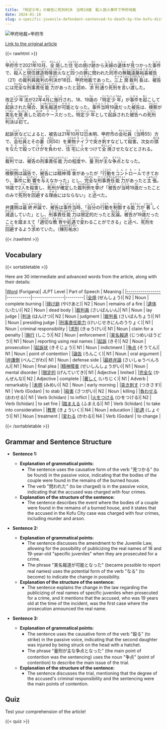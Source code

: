 ```yaml
---
title: 「特定少年」の被告に死刑判決　当時19歳　殺人放火事件で甲府地裁
date: 2024-01-18
slug: a-specific-juvenile-defendant-sentenced-to-death-by-the-kofu-district-court-for-murder-and-arson-at-the-age-of-19
---
```


![甲府地裁=甲府市](https://www.asahicom.jp/imgopt/img/0509e1e9be/comm_L/AS20240118001700.jpg "甲府地裁=甲府市")

[Link to the original article](https://asahi.com/articles/ASS1L45W1S1DUZOB00B.html?iref=comtop_7_03)

{{< rawhtml >}}
<p><ruby>甲府市<rt>こうふし</rt></ruby>で2021<ruby>年<rt>ねん</rt></ruby>10<ruby>月<rt>がつ</rt></ruby>、<ruby>全焼<rt>ぜんしょう</rt></ruby>した<ruby>住宅<rt>じゅうたく</rt></ruby>の<ruby>焼<rt>や</rt></ruby>け<ruby>跡<rt>あと</rt></ruby>から<ruby>夫婦<rt>ふうふ</rt></ruby>の<ruby>遺体<rt>いたい</rt></ruby>が<ruby>見<rt>み</rt></ruby>つかった<ruby>事件<rt>じけん</rt></ruby>で、<ruby>殺人<rt>さつじん</rt></ruby>と<ruby>現住建造物等放火<rt>げんじゅうけんぞうぶつとうほうか</rt></ruby>など<ruby>四<rt>よん</rt></ruby>つの<ruby>罪<rt>つみ</rt></ruby>に<ruby>問<rt>と</rt></ruby>われた<ruby>同市<rt>どうし</rt></ruby>の<ruby>無職<rt>むしょく</rt></ruby><ruby>遠藤<rt>えんどう</rt></ruby><ruby>裕喜<rt>ゆうき</rt></ruby><ruby>被告<rt>ひこく</rt></ruby>（21）の<ruby>裁判員<rt>さいばんいん</rt></ruby><ruby>裁判<rt>さいばん</rt></ruby>の<ruby>判決<rt>はんけつ</rt></ruby>が18<ruby>日<rt>にち</rt></ruby>、<ruby>甲府<rt>こうふ</rt></ruby><ruby>地裁<rt>ちさい</rt></ruby>であった。<ruby>三上<rt>みかみ</rt></ruby><ruby>潤<rt>じゅん</rt></ruby><ruby>裁判<rt>さいばん</rt></ruby><ruby>長<rt>ちょう</rt></ruby>は、<ruby>被告<rt>ひこく</rt></ruby>には<ruby>完全<rt>かんぜん</rt></ruby>な<ruby>刑事<rt>けいじ</rt></ruby><ruby>責任<rt>せきにん</rt></ruby><ruby>能力<rt>のうりょく</rt></ruby>があったと<ruby>認<rt>みと</rt></ruby>め、<ruby>求刑<rt>きゅうけい</rt></ruby><ruby>通<rt>どお</rt></ruby>り<ruby>死刑<rt>しけい</rt></ruby>を<ruby>言<rt>い</rt></ruby>い<ruby>渡<rt>わた</rt></ruby>した。</p>

<p>改正<ruby>少年法<rt>しょうねんほう</rt></ruby>が22<ruby>年<rt>ねん</rt></ruby>4<ruby>月<rt>がつ</rt></ruby>に<ruby>施行<rt>しこう</rt></ruby>され、18、19<ruby>歳<rt>さい</rt></ruby>の「<ruby>特定<rt>とくてい</rt></ruby><ruby>少年<rt>しょうねん</rt></ruby>」が<ruby>事件<rt>じけん</rt></ruby>を<ruby>起<rt>おこ</rt></ruby>こして<ruby>起訴<rt>きそ</rt></ruby>された<ruby>場合<rt>ばあい</rt></ruby>、<ruby>実名<rt>じつめい</rt></ruby><ruby>報道<rt>ほうどう</rt></ruby>が<ruby>可能<rt>かのう</rt></ruby>となった。<ruby>事件<rt>じけん</rt></ruby><ruby>当時<rt>とうじ</rt></ruby>19<ruby>歳<rt>さい</rt></ruby>だった<ruby>被告<rt>ひこく</rt></ruby>は、<ruby>検察<rt>けんさつ</rt></ruby>が<ruby>実名<rt>じつめい</rt></ruby>を<ruby>発表<rt>はっぴょう</rt></ruby>した<ruby>初<rt>はじめ</rt></ruby>の<ruby>ケース<rt>けーす</rt></ruby>だった。<ruby>特定<rt>とくてい</rt></ruby><ruby>少年<rt>しょうねん</rt></ruby>として<ruby>起訴<rt>きそ</rt></ruby>された<ruby>被告<rt>ひこく</rt></ruby>への<ruby>死刑<rt>しけい</rt></ruby><ruby>判決<rt>はんけつ</rt></ruby>は<ruby>初<rt>はじめ</rt></ruby>て。</p>

<p>起訴<ruby>状<rt>じょう</rt></ruby>などによると、被告は21<ruby>年<rt>ねん</rt></ruby>10<ruby>月<rt>がつ</rt></ruby>12<ruby>日<rt>にち</rt></ruby>未明、甲府<ruby>市<rt>し</rt></ruby>の<ruby>会社員<rt>かいしゃいん</rt></ruby>（<ruby>当時<rt>とうじ</rt></ruby>55）方で、<ruby>会社員<rt>かいしゃいん</rt></ruby>とその<ruby>妻<rt>つま</rt></ruby>（<ruby>同<rt>おなじ</rt></ruby>50）を<ruby>果物<rt>くだもの</rt></ruby><ruby>ナイフ<rt>ないふ</rt></ruby>で<ruby>突<rt>つ</rt></ruby>き<ruby>刺<rt>さ</rt></ruby>すなどして<ruby>殺害<rt>さつがい</rt></ruby>。次女の<ruby>頭<rt>あたま</rt></ruby>を<ruby>なた<rt>なた</rt></ruby>で<ruby>殴<rt>なぐ</rt></ruby>って<ruby>けが<rt>けが</rt></ruby>を<ruby>負<rt>お</rt></ruby>わせ、<ruby>住宅<rt>じゅうたく</rt></ruby>に<ruby>火<rt>ひ</rt></ruby>をつけて<ruby>全焼<rt>ぜんしょう</rt></ruby>させたなどとされる。</p>

<p><ruby>裁判<rt>さいばん</rt></ruby>では、<ruby>被告<rt>ひこく</rt></ruby>の<ruby>刑事<rt>けいじ</rt></ruby><ruby>責任<rt>せきにん</rt></ruby><ruby>能力<rt>のうりょく</rt></ruby>の<ruby>程度<rt>ていど</rt></ruby>や、<ruby>量刑<rt>りょうけい</rt></ruby>が<ruby>主<rt>おも</rt></ruby>な<ruby>争点<rt>そうてん</rt></ruby>となった。</p>

<p><ruby>検察<rt>けんさつ</rt></ruby><ruby>側<rt>がわ</rt></ruby>は<ruby>論告<rt>ろんこく</rt></ruby>で、<ruby>被告<rt>ひこく</rt></ruby>には<ruby>精神<rt>せいしん</rt></ruby><ruby>障害<rt>しょうがい</rt></ruby>があったが「<ruby>行動<rt>こうどう</rt></ruby>を<ruby>コントロール<rt>こんとろーる</rt></ruby>できており、<ruby>事件<rt>じけん</rt></ruby>に<ruby>影響<rt>えいきょう</rt></ruby>を<ruby>与<rt>あた</rt></ruby>えなかった」とし、<ruby>完全<rt>かんぜん</rt></ruby>な<ruby>刑事<rt>けいじ</rt></ruby><ruby>責任<rt>せきにん</rt></ruby><ruby>能力<rt>のうりょく</rt></ruby>があったと<ruby>主張<rt>しゅちょう</rt></ruby>。18<ruby>歳<rt>さい</rt></ruby>で2<ruby>人<rt>にん</rt></ruby>を<ruby>殺害<rt>さつがい</rt></ruby>し、<ruby>死刑<rt>しけい</rt></ruby>が<ruby>確定<rt>かくてい</rt></ruby>した<ruby>裁判<rt>さいばん</rt></ruby><ruby>例<rt>れい</rt></ruby>を<ruby>挙<rt>あ</rt></ruby>げ「<ruby>被告<rt>ひこく</rt></ruby>が<ruby>当時<rt>とうじ</rt></ruby>19<ruby>歳<rt>さい</rt></ruby>だったことのみで<ruby>死刑<rt>しけい</rt></ruby>を<ruby>回避<rt>かいひ</rt></ruby>する<ruby>理由<rt>りゆう</rt></ruby>にはならない」と<ruby>述<rt>の</rt></ruby>べた。</p>

<p>弁護<ruby>側<rt>がわ</rt></ruby>は<ruby>最終<rt>さいしゅう</rt></ruby><ruby>弁論<rt>べんろん</rt></ruby>で、<ruby>被告<rt>ひこく</rt></ruby>は<ruby>事件<rt>じけん</rt></ruby><ruby>当時<rt>とうじ</rt></ruby>、「<ruby>自分<rt>じぶん</rt></ruby>の<ruby>行動<rt>こうどう</rt></ruby>を<ruby>制御<rt>せいぎょ</rt></ruby>する<ruby>能力<rt>のうりょく</rt></ruby>が<ruby>著<rt>いちじる</rt></ruby>しく<ruby>減退<rt>げんたい</rt></ruby>していた」とし、<ruby>刑事<rt>けいじ</rt></ruby><ruby>責任<rt>せきにん</rt></ruby><ruby>能力<rt>のうりょく</rt></ruby>は<ruby>限定<rt>げんてい</rt></ruby>的だったと<ruby>反論<rt>はんろん</rt></ruby>。<ruby>被告<rt>ひこく</rt></ruby>が19<ruby>歳<rt>さい</rt></ruby>だったことを<ruby>踏<rt>ふ</rt></ruby>まえて「<ruby>適切<rt>てきせつ</rt></ruby>な<ruby>教育<rt>きょういく</rt></ruby>や<ruby>処遇<rt>しょぐう</rt></ruby>で<ruby>変<rt>か</rt></ruby>わることができる」と<ruby>述<rt>の</rt></ruby>べ、<ruby>死刑<rt>しけい</rt></ruby>を<ruby>回避<rt>かいひ</rt></ruby>するよう<ruby>求<rt>もと</rt></ruby>めていた。（<ruby>棟形<rt>むねがた</rt></ruby><ruby>祐水<rt>ゆうすい</rt></ruby>）</p>
{{< /rawhtml >}}

## Vocabulary


{{< sortabletable >}}

Here are 30 intermediate and advanced words from the article, along with their details:

|[Word](https://jisho.org/search/Word) (Furigana)| JLPT Level | Part of Speech | Meaning |
|[-----------------](https://jisho.org/search/-----------------)|------------|----------------|---------|
|[全焼](https://jisho.org/search/%E5%85%A8%E7%84%BC) (ぜんしょう)| N2 | Noun | complete burning |
|[焼け跡](https://jisho.org/search/%E7%84%BC%E3%81%91%E8%B7%A1) (やけあと)| N2 | Noun | remains of a fire |
|[遺体](https://jisho.org/search/%E9%81%BA%E4%BD%93) (いたい)| N2 | Noun | dead body |
|[裁判員](https://jisho.org/search/%E8%A3%81%E5%88%A4%E5%93%A1) (さいばんいん)| N1 | Noun | lay judge |
|[判決](https://jisho.org/search/%E5%88%A4%E6%B1%BA) (はんけつ)| N2 | Noun | judgment |
|[裁判長](https://jisho.org/search/%E8%A3%81%E5%88%A4%E9%95%B7) (さいばんちょう)| N1 | Noun | presiding judge |
|[刑事責任能力](https://jisho.org/search/%E5%88%91%E4%BA%8B%E8%B2%AC%E4%BB%BB%E8%83%BD%E5%8A%9B) (けいじせきにんのうりょく)| N1 | Noun | criminal responsibility |
|[求刑](https://jisho.org/search/%E6%B1%82%E5%88%91) (きゅうけい)| N1 | Noun | claim for a penalty |
|[施行](https://jisho.org/search/%E6%96%BD%E8%A1%8C) (しこう)| N2 | Noun | enforcement |
|[実名報道](https://jisho.org/search/%E5%AE%9F%E5%90%8D%E5%A0%B1%E9%81%93) (じつめいほうどう)| N1 | Noun | reporting using real names |
|[起訴](https://jisho.org/search/%E8%B5%B7%E8%A8%B4) (きそ)| N2 | Noun | prosecution |
|[起訴状](https://jisho.org/search/%E8%B5%B7%E8%A8%B4%E7%8A%B6) (きそじょう)| N1 | Noun | indictment |
|[争点](https://jisho.org/search/%E4%BA%89%E7%82%B9) (そうてん)| N1 | Noun | point of contention |
|[論告](https://jisho.org/search/%E8%AB%96%E5%91%8A) (ろんこく)| N1 | Noun | oral argument |
|[弁護側](https://jisho.org/search/%E5%BC%81%E8%AD%B7%E5%81%B4) (べんごがわ)| N1 | Noun | defense side |
|[最終弁論](https://jisho.org/search/%E6%9C%80%E7%B5%82%E5%BC%81%E8%AB%96) (さいしゅうべんろん)| N1 | Noun | final plea |
|[精神障害](https://jisho.org/search/%E7%B2%BE%E7%A5%9E%E9%9A%9C%E5%AE%B3) (せいしんしょうがい)| N1 | Noun | mental disorder |
|[限定的](https://jisho.org/search/%E9%99%90%E5%AE%9A%E7%9A%84) (げんていてき)| N1 | Adjective | limited |
|[完全な](https://jisho.org/search/%E5%AE%8C%E5%85%A8%E3%81%AA) (かんぜんな)| N2 | Adjective | complete |
|[著しく](https://jisho.org/search/%E8%91%97%E3%81%97%E3%81%8F) (いちじく)| N1 | Adverb | remarkably |
|[未明](https://jisho.org/search/%E6%9C%AA%E6%98%8E) (みめい)| N2 | Noun | early morning |
|[突き刺す](https://jisho.org/search/%E7%AA%81%E3%81%8D%E5%88%BA%E3%81%99) (つきさす)| N1 | Verb (Godan) | to stab |
|[殺害](https://jisho.org/search/%E6%AE%BA%E5%AE%B3) (さつがい)| N2 | Noun | killing |
|[負わせる](https://jisho.org/search/%E8%B2%A0%E3%82%8F%E3%81%9B%E3%82%8B) (おわせる)| N1 | Verb (Ichidan) | to inflict |
|[火をつける](https://jisho.org/search/%E7%81%AB%E3%82%92%E3%81%A4%E3%81%91%E3%82%8B) (ひをつける)| N2 | Verb (Ichidan) | to set fire |
|[踏まえる](https://jisho.org/search/%E8%B8%8F%E3%81%BE%E3%81%88%E3%82%8B) (ふまえる)| N1 | Verb (Ichidan) | to take into consideration |
|[教育](https://jisho.org/search/%E6%95%99%E8%82%B2) (きょういく)| N4 | Noun | education |
|[処遇](https://jisho.org/search/%E5%87%A6%E9%81%87) (しょぐう)| N1 | Noun | treatment |
|[変わる](https://jisho.org/search/%E5%A4%89%E3%82%8F%E3%82%8B) (かわる)| N4 | Verb (Godan) | to change |

{{< /sortabletable >}}


## Grammar and Sentence Structure

- **Sentence 1:**
  - **Explanation of grammatical points:** 
    - The sentence uses the causative form of the verb "見つかる" (to be found) in the passive voice, indicating that the bodies of the couple were found in the remains of the burned house.
    - The verb "問われた" (to be charged) is in the passive voice, indicating that the accused was charged with four crimes.
  - **Explanation of the structure of the sentence:** 
    - The sentence describes the event where the bodies of a couple were found in the remains of a burned house, and it states that the accused in the Kofu City case was charged with four crimes, including murder and arson.

- **Sentence 2:**
  - **Explanation of grammatical points:** 
    - The sentence discusses the amendment to the Juvenile Law, allowing for the possibility of publicizing the real names of 18 and 19-year-old "specific juveniles" when they are prosecuted for a crime.
    - The phrase "実名報道が可能となった" (became possible to report real names) uses the potential form of the verb "なる" (to become) to indicate the change in possibility.
  - **Explanation of the structure of the sentence:** 
    - The sentence explains the change in the law regarding the publicizing of real names of specific juveniles when prosecuted for a crime, and it mentions that the accused, who was 19 years old at the time of the incident, was the first case where the prosecution announced the real name.

- **Sentence 3:**
  - **Explanation of grammatical points:** 
    - The sentence uses the causative form of the verb "殴る" (to strike) in the passive voice, indicating that the second daughter was injured by being struck on the head with a hatchet.
    - The phrase "量刑が主な争点となった" (the main point of contention was the sentencing) uses the noun "争点" (point of contention) to describe the main issue of the trial.
  - **Explanation of the structure of the sentence:** 
    - The sentence discusses the trial, mentioning that the degree of the accused's criminal responsibility and the sentencing were the main points of contention.

## Quiz

Test your comprehension of the article!

{{< quiz >}}